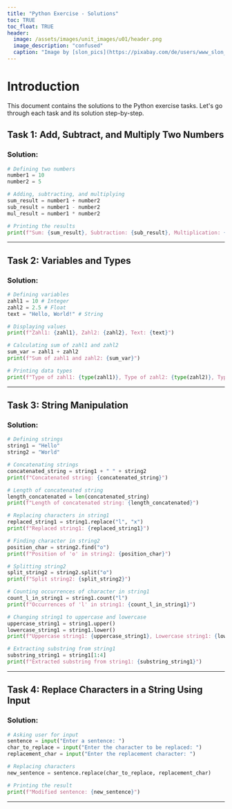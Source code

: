 ```yaml
---
title: "Python Exercise - Solutions"
toc: TRUE
toc_float: TRUE
header:
  image: /assets/images/unit_images/u01/header.png
  image_description: "confused"
  caption: "Image by [slon_pics](https://pixabay.com/de/users/www_slon_pics-5203613/?utm_source=link-attribution&amp;utm_medium=referral&amp;utm_campaign=image&amp;utm_content=2261021) [from pixabay](https://pixabay.com/de/?utm_source=link-attribution&amp;utm_medium=referral&amp;utm_campaign=image&amp;utm_content=2261021)"
---
```


# Introduction

This document contains the solutions to the Python exercise tasks. Let's go through each task and its solution step-by-step.

## Task 1: Add, Subtract, and Multiply Two Numbers

### Solution:

```python
# Defining two numbers
number1 = 10
number2 = 5

# Adding, subtracting, and multiplying
sum_result = number1 + number2
sub_result = number1 - number2
mul_result = number1 * number2

# Printing the results
print(f"Sum: {sum_result}, Subtraction: {sub_result}, Multiplication: {mul_result}")
```

---

## Task 2: Variables and Types

### Solution:

```python
# Defining variables
zahl1 = 10 # Integer
zahl2 = 2.5 # Float
text = "Hello, World!" # String

# Displaying values
print(f"Zahl1: {zahl1}, Zahl2: {zahl2}, Text: {text}")

# Calculating sum of zahl1 and zahl2
sum_var = zahl1 + zahl2
print(f"Sum of zahl1 and zahl2: {sum_var}")

# Printing data types
print(f"Type of zahl1: {type(zahl1)}, Type of zahl2: {type(zahl2)}, Type of text: {type(text)}")

```

---

## Task 3: String Manipulation

### Solution:

```python
# Defining strings
string1 = "Hello"
string2 = "World"

# Concatenating strings
concatenated_string = string1 + " " + string2
print(f"Concatenated string: {concatenated_string}")

# Length of concatenated string
length_concatenated = len(concatenated_string)
print(f"Length of concatenated string: {length_concatenated}")

# Replacing characters in string1
replaced_string1 = string1.replace("l", "x")
print(f"Replaced string1: {replaced_string1}")

# Finding character in string2
position_char = string2.find("o")
print(f"Position of 'o' in string2: {position_char}")

# Splitting string2
split_string2 = string2.split("o")
print(f"Split string2: {split_string2}")

# Counting occurrences of character in string1
count_l_in_string1 = string1.count("l")
print(f"Occurrences of 'l' in string1: {count_l_in_string1}")

# Changing string1 to uppercase and lowercase
uppercase_string1 = string1.upper()
lowercase_string1 = string1.lower()
print(f"Uppercase string1: {uppercase_string1}, Lowercase string1: {lowercase_string1}")

# Extracting substring from string1
substring_string1 = string1[1:4]
print(f"Extracted substring from string1: {substring_string1}")
```

---

## Task 4: Replace Characters in a String Using Input

### Solution:
```python
# Asking user for input
sentence = input("Enter a sentence: ")
char_to_replace = input("Enter the character to be replaced: ")
replacement_char = input("Enter the replacement character: ")

# Replacing characters
new_sentence = sentence.replace(char_to_replace, replacement_char)

# Printing the result
print(f"Modified sentence: {new_sentence}")
```
---